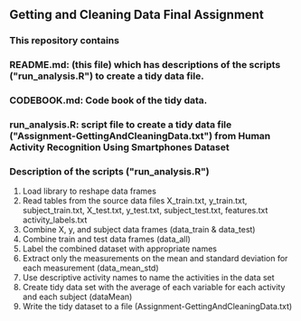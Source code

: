 ## Getting and Cleaning Data Final Assignment
### This repository contains 
### README.md: (this file) which has descriptions of the scripts ("run_analysis.R") to create a tidy data file.
### CODEBOOK.md: Code book of the tidy data.
### run_analysis.R: script file to create a tidy data file ("Assignment-GettingAndCleaningData.txt") from Human Activity Recognition Using Smartphones Dataset

### Description of the scripts ("run_analysis.R")
1. Load library to reshape data frames
2. Read tables from the source data files 
  X_train.txt,
  y_train.txt,
  subject_train.txt,
  X_test.txt,
  y_test.txt,
  subject_test.txt,
  features.txt
  activity_labels.txt
3. Combine X, y, and subject data frames (data_train & data_test)
4. Combine train and test data frames (data_all)
5. Label the combined dataset with appropriate names
6. Extract only the measurements on the mean and standard deviation for each measurement (data_mean_std)
7. Use descriptive activity names to name the activities in the data set
8. Create tidy data set with the average of each variable for each activity and each subject (dataMean)
9. Write the tidy dataset to a file (Assignment-GettingAndCleaningData.txt) 
